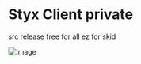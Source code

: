 # Styx Client private

src release free for all ez for skid

![image](https://github.com/user-attachments/assets/e26dd638-f391-4d78-a8d9-0072b34f0c22)

